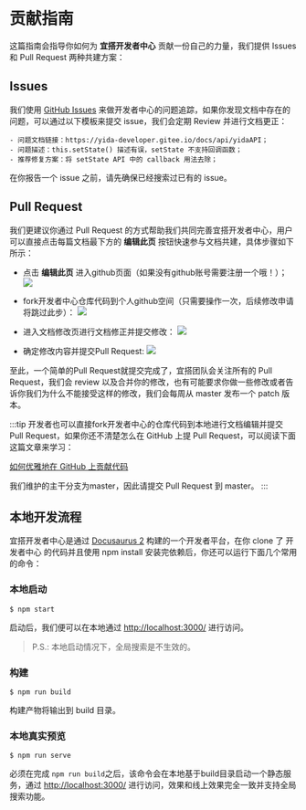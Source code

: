 # 贡献指南

这篇指南会指导你如何为 **宜搭开发者中心** 贡献一份自己的力量，我们提供 Issues 和 Pull Request 两种共建方案：

## Issues

我们使用 [GitHub Issues](https://github.com/dingtalk-yida/developer-site/issues) 来做开发者中心的问题追踪，如果你发现文档中存在的问题，可以通过以下模板来提交 issue，我们会定期 Review 并进行文档更正：

```
- 问题文档链接：https://yida-developer.gitee.io/docs/api/yidaAPI；
- 问题描述：this.setState() 描述有误，setState 不支持回调函数；
- 推荐修复方案：将 setState API 中的 callback 用法去除；
```

在你报告一个 issue 之前，请先确保已经搜索过已有的 issue。

## Pull Request

我们更建议你通过 Pull Request 的方式帮助我们共同完善宜搭开发者中心，用户可以直接点击每篇文档最下方的 **编辑此页** 按钮快速参与文档共建，具体步骤如下所示：

* 点击 **编辑此页** 进入github页面（如果没有github账号需要注册一个哦！）；
![](https://img.alicdn.com/imgextra/i4/O1CN01fG5Jqu1SKTAxwXwdi_!!6000000002228-2-tps-3582-1440.png_.webp)

* fork开发者中心仓库代码到个人github空间（只需要操作一次，后续修改申请将跳过此步）：
![](https://img.alicdn.com/imgextra/i3/O1CN017Klg3o1FgN6zLYHLv_!!6000000000516-2-tps-3582-976.png_.webp)

* 进入文档修改页进行文档修正并提交修改：
![](https://img.alicdn.com/imgextra/i1/O1CN01v0zEz01aTe2FUQvXL_!!6000000003331-2-tps-3576-1752.png_.webp)

* 确定修改内容并提交Pull Request:
![](https://img.alicdn.com/imgextra/i3/O1CN01ZW5jyG1V8VgIuoSLE_!!6000000002608-2-tps-3560-1606.png_.webp)

至此，一个简单的Pull Request就提交完成了，宜搭团队会关注所有的 Pull Request，我们会 review 以及合并你的修改，也有可能要求你做一些修改或者告诉你我们为什么不能接受这样的修改，我们会每周从 master 发布一个 patch 版本。


:::tip
开发者也可以直接fork开发者中心的仓库代码到本地进行文档编辑并提交 Pull Request，如果你还不清楚怎么在 GitHub 上提 Pull Request，可以阅读下面这篇文章来学习：

[如何优雅地在 GitHub 上贡献代码](https://segmentfault.com/a/1190000000736629)

我们维护的主干分支为master，因此请提交 Pull Request 到 master。
:::

## 本地开发流程

宜搭开发者中心是通过 [Docusaurus 2](https://docusaurus.io/) 构建的一个开发者平台，在你 clone 了 开发者中心 的代码并且使用 npm install 安装完依赖后，你还可以运行下面几个常用的命令：

### 本地启动

```
$ npm start
```

启动后，我们便可以在本地通过 [http://localhost:3000/](http://localhost:3000) 进行访问。

> P.S.: 本地启动情况下，全局搜索是不生效的。

### 构建

```
$ npm run build
```

构建产物将输出到 build 目录。

### 本地真实预览

```
$ npm run serve
```

必须在完成 `npm run build`之后，该命令会在本地基于build目录启动一个静态服务，通过 [http://localhost:3000/](http://localhost:3000) 进行访问，效果和线上效果完全一致并支持全局搜索功能。
